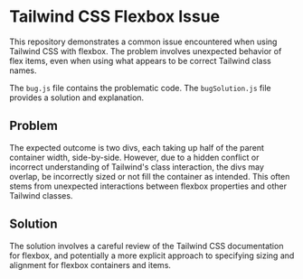 # Tailwind CSS Flexbox Issue

This repository demonstrates a common issue encountered when using Tailwind CSS with flexbox.  The problem involves unexpected behavior of flex items, even when using what appears to be correct Tailwind class names.

The `bug.js` file contains the problematic code.  The `bugSolution.js` file provides a solution and explanation.

## Problem
The expected outcome is two divs, each taking up half of the parent container width, side-by-side. However, due to a hidden conflict or incorrect understanding of Tailwind's class interaction, the divs may overlap, be incorrectly sized or not fill the container as intended. This often stems from unexpected interactions between flexbox properties and other Tailwind classes. 

## Solution
The solution involves a careful review of the Tailwind CSS documentation for flexbox, and potentially a more explicit approach to specifying sizing and alignment for flexbox containers and items.